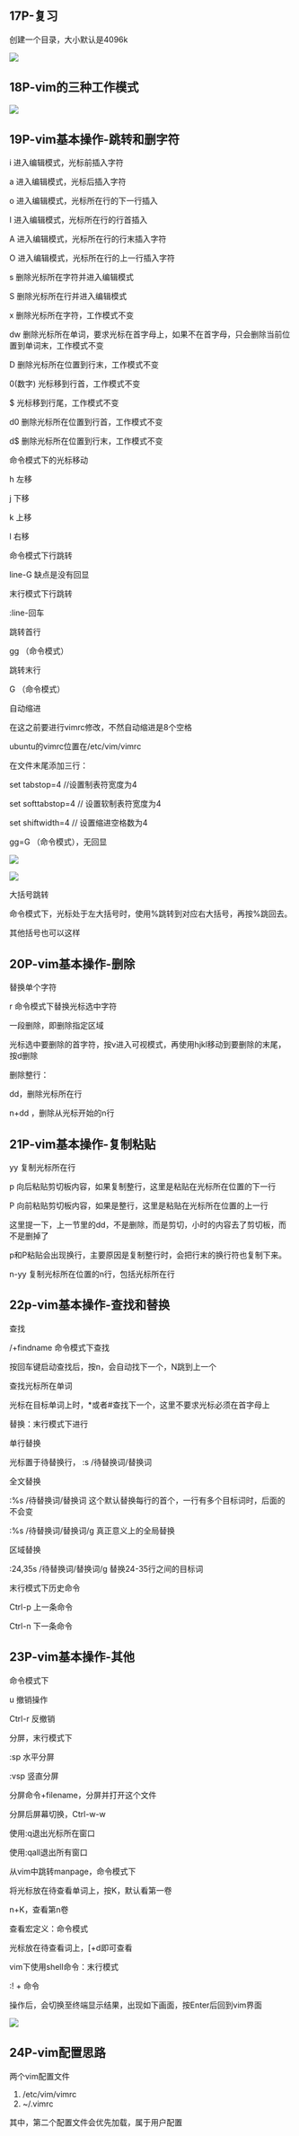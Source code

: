 ## 17P-复习

创建一个目录，大小默认是4096k

![](res/A04.VIM/70379011e268b421dd907919d6dfe44c.png)

## 18P-vim的三种工作模式

![](res/A04.VIM/d2b3e9deed56657fee4772b711af4ef8.png)

## 19P-vim基本操作-跳转和删字符

i 进入编辑模式，光标前插入字符

a 进入编辑模式，光标后插入字符

o 进入编辑模式，光标所在行的下一行插入

I 进入编辑模式，光标所在行的行首插入

A 进入编辑模式，光标所在行的行末插入字符

O 进入编辑模式，光标所在行的上一行插入字符

s 删除光标所在字符并进入编辑模式

S 删除光标所在行并进入编辑模式

x 删除光标所在字符，工作模式不变

dw 删除光标所在单词，要求光标在首字母上，如果不在首字母，只会删除当前位置到单词末，工作模式不变

D 删除光标所在位置到行末，工作模式不变

0(数字) 光标移到行首，工作模式不变

\$ 光标移到行尾，工作模式不变

d0 删除光标所在位置到行首，工作模式不变

d\$ 删除光标所在位置到行末，工作模式不变

命令模式下的光标移动

h 左移

j 下移

k 上移

l 右移

命令模式下行跳转

line-G 缺点是没有回显

末行模式下行跳转

:line-回车

跳转首行

gg （命令模式）

跳转末行

G （命令模式）

自动缩进

在这之前要进行vimrc修改，不然自动缩进是8个空格

ubuntu的vimrc位置在/etc/vim/vimrc

在文件末尾添加三行：

set tabstop=4 //设置制表符宽度为4

set softtabstop=4 // 设置软制表符宽度为4

set shiftwidth=4 // 设置缩进空格数为4

gg=G （命令模式），无回显

![](res/A04.VIM/0432a11693371de123e0b27d05706d6d.png)

![](res/A04.VIM/232089f4e29a5cec3fce4d4d4e53fe83.png)

大括号跳转

命令模式下，光标处于左大括号时，使用%跳转到对应右大括号，再按%跳回去。

其他括号也可以这样

## 20P-vim基本操作-删除

替换单个字符

r 命令模式下替换光标选中字符

一段删除，即删除指定区域

光标选中要删除的首字符，按v进入可视模式，再使用hjkl移动到要删除的末尾，按d删除

删除整行：

dd，删除光标所在行

n+dd ，删除从光标开始的n行

## 21P-vim基本操作-复制粘贴

yy 复制光标所在行

p 向后粘贴剪切板内容，如果复制整行，这里是粘贴在光标所在位置的下一行

P 向前粘贴剪切板内容，如果是整行，这里是粘贴在光标所在位置的上一行

这里提一下，上一节里的dd，不是删除，而是剪切，小时的内容去了剪切板，而不是删掉了

p和P粘贴会出现换行，主要原因是复制整行时，会把行末的换行符也复制下来。

n-yy 复制光标所在位置的n行，包括光标所在行

## 22p-vim基本操作-查找和替换

查找

/+findname 命令模式下查找

按回车键启动查找后，按n，会自动找下一个，N跳到上一个

查找光标所在单词

光标在目标单词上时，\*或者\#查找下一个，这里不要求光标必须在首字母上

替换：末行模式下进行

单行替换

光标置于待替换行， :s /待替换词/替换词

全文替换

:%s /待替换词/替换词 这个默认替换每行的首个，一行有多个目标词时，后面的不会变

:%s /待替换词/替换词/g 真正意义上的全局替换

区域替换

:24,35s /待替换词/替换词/g 替换24-35行之间的目标词

末行模式下历史命令

Ctrl-p 上一条命令

Ctrl-n 下一条命令

## 23P-vim基本操作-其他

命令模式下

u 撤销操作

Ctrl-r 反撤销

分屏，末行模式下

:sp 水平分屏

:vsp 竖直分屏

分屏命令+filename，分屏并打开这个文件

分屏后屏幕切换，Ctrl-w-w

使用:q退出光标所在窗口

使用:qall退出所有窗口

从vim中跳转manpage，命令模式下

将光标放在待查看单词上，按K，默认看第一卷

n+K，查看第n卷

查看宏定义：命令模式

光标放在待查看词上，[+d即可查看

vim下使用shell命令：末行模式

:! + 命令

操作后，会切换至终端显示结果，出现如下画面，按Enter后回到vim界面

![](res/A04.VIM/390df8d13d5483ae79cf124202613af9.png)

## 24P-vim配置思路

两个vim配置文件

1.  /etc/vim/vimrc
2.  \~/.vimrc

其中，第二个配置文件会优先加载，属于用户配置